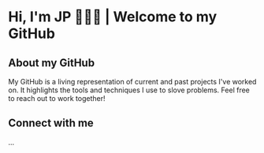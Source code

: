 # Hi, I'm JP 👋👨‍💻 | Welcome to my GitHub


## About my GitHub
My GitHub is a living representation of current and past projects I've worked on. It highlights the tools and techniques I use to slove problems. Feel free to reach out to work together!

## Connect with me
...
